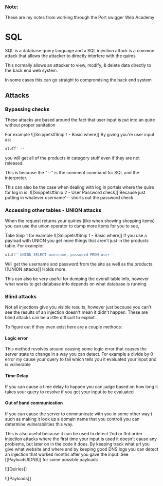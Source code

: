 ### Note:
These are my notes from working through the Port swigger Web Academy 
# SQL 

SQL is a database query language and a SQL injection attack is a common attack that allows the attacker to directly interfere with the quires

This normally allows an attacker to view, modify, & delete data directly to the back end web system.

In some cases this can go straight to compromising the back end system


## Attacks

### Bypassing checks
 These attacks are based around the fact that user input is put into an quire without proper sanitation
 
 For example 
![[Snippets#Snip 1 - Basic where]]
 By giving you're user input as:
 ```SQL
 stuff' --
 ```
 you will get all of the products in category stuff even if they are not released.
 
 This is because the "--" is the comment command for SQL and the interpreter.
 
 This can also be the case when dealing with log in portals where the quire for log in is:
![[Snippets#Snip 2 - User Password check]]
 Because just putting in whatever username'-- shorts out the password check
 
 ### Accessing other tables - UNION attacks
 
 When the request returns your quiries (like when showing shopping items) you can use the union operator to dump more items for you to see,
 
 Take Snip 1 for example
![[Snippets#Snip 1 - Basic where]]
 If you use a payload with UNION you get more things that aren't just in the products table. For example:
 ```SQL
 stuff' UNION SELECT username, password FROM user--
 ```
 Will get the username and password from the site as well as the products. [[UNION attacks]] Holds more.
 
 This can also be very useful for dumping the overall table info, however what works to get database info depends on what database is running
 
 ### Blind attacks
 
 Not all injections give you visible results, however just because you can't see the results of an injection doesn't mean it didn't happen. These are blind attacks can be a little difficult to exploit. 
 
 To figure out if they even exist here are a couple methods:
 
 #### Logic error
  This method revolves around causing some logic error that causes the server state to change in a way you can detect. For example a divide by 0 error my cause your query to fail which tells you it evaluated your input and is vulnerable
  
  #### Time Delay 
   If you can cause a time delay to happen you can judge based on how long it takes your query to resolve if you got your input to be evaluated
   
   
  #### Out of band communication
   If you can cause the server to communicate with you in some other way ( such as making it look up a domain name that you control) you can determine vulnerabilities this way.
   
  This is also useful because it can be used to detect 2nd or 3rd order injection attacks where the first time your input is used it doesn't cause any problems, but later on in the code it does. By keeping track what url you give what website and where and by keeping good DNS logs you can detect an injection that worked months after you gave the input. See [[Payloads#DNS]] for some possible payloads
 
 
 

 ![[Quiries]]
 

 
 ![[Payloads]]
 
 
 
